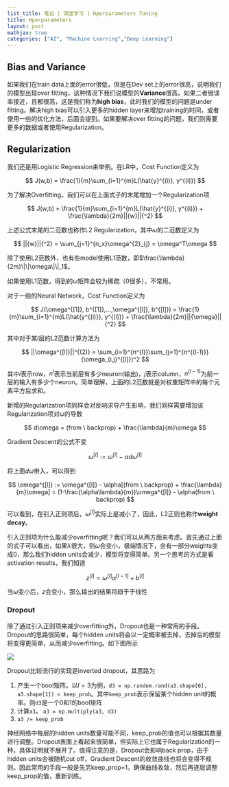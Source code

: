 ```yaml
---
list_title: 笔记 | 深度学习 | Hperparameters Tuning
title: Hperparameters
layout: post
mathjax: true
categories: ["AI", "Machine Learning","Deep Learning"]
---
```


## Bias and Variance

如果我们在train data上面的error很低，但是在Dev set上的error很高，说明我们的模型出现over fitting，这种情况下我们说模型的**Variance**很高。如果二者错误率接近，且都很高，这是我们称为**high bias**，此时我们的模型的问题是under fitting。解决high bias可以引入更多的hidden layer来增加training的时间，或者使用一些的优化方法，后面会提到。如果要解决over fitting的问题，我们则需要更多的数据或者使用Regularization。

## Regularization

我们还是用Logistic Regression来举例。在LR中，Cost Function定义为

$$
J(w,b) = \frac{1}{m}\sum_{i=1}^{m}L(\hat{y}^{(i)}, y^{(i)})
$$

为了解决Overfitting，我们可以在上面式子的末尾增加一个Regularization项

$$
J(w,b) = \frac{1}{m}\sum_{i=1}^{m}L(\hat{y}^{(i)}, y^{(i)}) + \frac{\lambda}{2m}||{w}||{^2}
$$

上述公式末尾的二范数也称作L2 Regularization，其中$\omega$的二范数定义为

$$
||{w}||{^2} = \sum_{j=1}^{n_x}\omega^{2}_{j} = \omega^T\omega
$$

除了使用L2范数外，也有些model使用L1范数，即$\frac{\lambda}{2m}\|\|\omega\|\|_1$。

如果使用L1范数，得到的$\omega$矩阵会较为稀疏（0很多），不常用。

对于一般的Neural Network，Cost Function定义为

$$
J(\omega^{[1]}, b^{[1]},...,\omega^{[l]}, b^{[l]}) = \frac{1}{m}\sum_{i=1}^{m}L(\hat{y^{(i)}}, y^{(i)}) + \frac{\lambda}{2m}||{\omega}||{^2}
$$

其中对于某$l$层的L2范数计算方法为

$$
||\omega^{[l]}||^{(2)} = \sum_{i=1}^{n^{l}}\sum_{j=1}^{n^{(l-1)}}(\omega_{i,j}^{[l]})^2
$$

其中$i$表示row，$n^{l}$表示当前层有多少neuron(输出)，$j$表示column，$n^{(l-1)}$为前一层的输入有多少个neuron。简单理解，上面的L2范数就是对权重矩阵中的每个元素平方后求和。

新增的Regularization项同样会对反响求导产生影响，我们同样需要增加该Regularization项对$\omega$的导数

$$
d\omega = (from \ backprop) + \frac{\lambda}{m}\omega 
$$

Gradient Descent的公式不变

$$
\omega^{[l]} := \omega^{[l]} - \alpha d\omega^{[l]} 
$$

将上面$d\omega$带入，可以得到

$$
\omega^{[l]} := \omega^{[l]} - \alpha[(from \ backprop) + \frac{\lambda}{m}\omega] = (1-\frac{\alpha\lambda}{m})\omega^{[l]} - \alpha(from \ backprop)
$$

可以看到，在引入正则项后，$\omega^{[l]}$实际上是减小了，因此，L2正则也称作**weight decay**。

引入正则项为什么能减少overfitting呢？我们可以从两方面来考虑。首先通过上面的式子可以看出，如果$\lambda$很大，则$\omega$会变小，极端情况下，会有一部分weights变成0，那么我们hidden units会减少，模型将变得简单。另一个思考的方式是看activation results，我们知道

$$
z^{[l]} = \omega^{[l]}\alpha^{[l-1]} + b^{[l]}
$$

当$\omega$变小后，$z$会变小，那么输出的结果将趋于于线性

### Dropout

除了通过引入正则项来减少overfitting外，Dropout也是一种常用的手段。Dropout的思路很简单，每个hidden units将会以一定概率被去掉，去掉后的模型将变得更简单，从而减少overfitting。如下图所示 

<img src="{{site.baseurl}}/assets/images/2018/02/dp-ht-1.png">

Dropout比较流行的实现是inverted dropout，其思路为

1. 产生一个bool矩阵。以$l=3$为例，`d3 = np.random.rand(a3.shape[0], a3.shape[1]) < keep_prob`。其中`keep_prob`表示保留某个hidden unit的概率。则`d3`是一个0和1的bool矩阵
2. 计算`a3`。 `a3 = np.multiply(a3, d3)`
3. `a3 /= keep_prob`

神经网络中每层的hidden units数量可能不同，keep_prob的值也可以根据其数量进行调整。Dropout表面上看起来很简单，但实际上它也属于Regularization的一种，具体证明就不展开了。值得注意的是，Dropout会影响back prop，由于hidden units会被随机cut off，Gradient Descent的收敛曲线也将会变得不规则。因此常用的手段一般是先另keep_prop=1，确保曲线收敛，然后再逐层调整keep_prop的值，重新训练。
